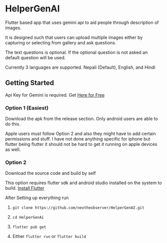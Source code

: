 # HelperGenAI

Flutter based app that uses gemini api to aid people through description of images.

It is designed such that users can upload multiple images either by capturing or selecting from gallery and ask questions.

The text questions is optional. If the optional question is not asked an default question will be used.

Currently 3 languages are supported. Nepali (Default), English, and Hindi

## Getting Started

Api Key for Gemini is required. Get [Here for Free](https://ai.google.dev/aistudio)

### Option 1 (Easiest)

Download the apk from the release section. Only android users are able to do this.

Apple users must follow Option 2 and also they might have to add certain permissions and stuff. I have not done anything specific for iphone but flutter being flutter it should not be hard to get it running on apple devices as well.

### Option 2

Download the source code and build by self

This option requires flutter sdk and android studio installed on the system to build. [Install Flutter](https://docs.flutter.dev/get-started/install)

After Setting up everything run

1. `git clone https://github.com/neotheobserver/HelperGenAI.git`

2. `cd HelperGenAi`

3. `flutter pub get`

4. Either `flutter run` or `flutter build`
